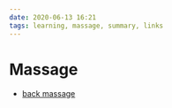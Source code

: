 ```yaml
---
date: 2020-06-13 16:21
tags: learning, massage, summary, links
---
```


# Massage

- [back massage](https://www.easyvigour.net.nz/backpain/h_BackMassage.htm)
